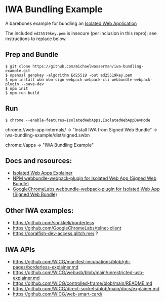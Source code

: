 # IWA Bundling Example

A barebones example for bundling an [Isolated Web Application](https://github.com/WICG/isolated-web-apps)

The included `ed25519key.pem` is insecure (per inclusion in this repro); see instructions to replace below.

## Prep and Bundle

```console
$ git clone https://github.com/michaelwasserman/iwa-bundling-example.git
$ openssl genpkey -algorithm Ed25519 -out ed25519key.pem
$ npm install wbn wbn-sign webpack webpack-cli webbundle-webpack-plugin --save-dev
$ npm init
$ npm run build
```

## Run

`$ chrome --enable-features=IsolatedWebApps,IsolatedWebAppDevMode`

chrome://web-app-internals/ -> "Install IWA from Signed Web Bundle" -> iwa-bundling-example/dist/signed.swbn

chrome://apps -> "IWA Bundling Example"

## Docs and resources:

* [Isolated Web Apps Explainer](https://github.com/WICG/isolated-web-apps)
* [NPM webbundle-webpack-plugin for Isolated Web App (Signed Web Bundle)](https://www.npmjs.com/package/webbundle-webpack-plugin#isolated-web-app-signed-web-bundle)
* [GoogleChromeLabs webbundle-webpack-plugin for Isolated Web App (Signed Web Bundle)](https://github.com/GoogleChromeLabs/webbundle-plugins/tree/main/packages/webbundle-webpack-plugin#isolated-web-app-signed-web-bundle)

## Other IWA examples:

* https://github.com/sonkkeli/borderless
* https://github.com/GoogleChromeLabs/telnet-client
* https://coralfish-dev-access.glitch.me/ ?

## IWA APIs

* https://github.com/WICG/manifest-incubations/blob/gh-pages/borderless-explainer.md
* https://github.com/WICG/webusb/blob/main/unrestricted-usb-explainer.md
* https://github.com/WICG/controlled-frame/blob/main/README.md
* https://github.com/WICG/direct-sockets/blob/main/docs/explainer.md
* https://github.com/WICG/web-smart-card/
